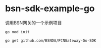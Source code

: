# bsn-sdk-example-go
调用BSN网关的一个示例项目

```
go mod init

go get github.com/BSNDA/PCNGateway-Go-SDK
```
